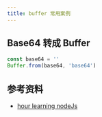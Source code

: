 ```yaml
---
title: buffer 常用案例
---
```


## Base64 转成 Buffer

```ts
const base64 = ''
Buffer.from(base64, 'base64')
```

## 参考资料

- [hour learning nodeJs](https://www.youtube.com/watch?v=TlB_eWDSMt4&t=446s)
